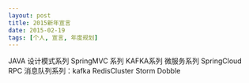 ```yaml
---
layout: post
title: 2015新年宣言
date: 2015-02-19
tags: [个人, 宣言, 年度规划]
---
```

JAVA 设计模式系列
SpringMVC 系列
KAFKA系列
微服务系列 SpringCloud RPC
消息队列系列：kafka RedisCluster Storm Dobble 
